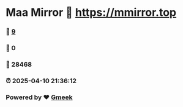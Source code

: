# Maa Mirror :link: https://mmirror.top 
### :page_facing_up: [9](https://mmirror.top/tag.html) 
### :speech_balloon: 0 
### :hibiscus: 28468 
### :alarm_clock: 2025-04-10 21:36:12 
### Powered by :heart: [Gmeek](https://github.com/Meekdai/Gmeek)
